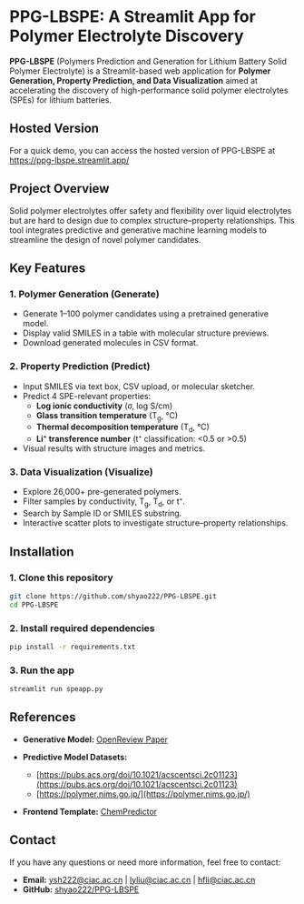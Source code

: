 # PPG-LBSPE: A Streamlit App for Polymer Electrolyte Discovery

**PPG-LBSPE** (Polymers Prediction and Generation for Lithium Battery Solid Polymer Electrolyte) is a Streamlit-based web application for **Polymer Generation, Property Prediction, and Data Visualization** aimed at accelerating the discovery of high-performance solid polymer electrolytes (SPEs) for lithium batteries.


## Hosted Version
For a quick demo, you can access the hosted version of PPG-LBSPE at https://ppg-lbspe.streamlit.app/


## Project Overview

Solid polymer electrolytes offer safety and flexibility over liquid electrolytes but are hard to design due to complex structure–property relationships. This tool integrates predictive and generative machine learning models to streamline the design of novel polymer candidates.

## Key Features

### 1. Polymer Generation (Generate)
- Generate 1–100 polymer candidates using a pretrained generative model.
- Display valid SMILES in a table with molecular structure previews.
- Download generated molecules in CSV format.

### 2. Property Prediction (Predict)
- Input SMILES via text box, CSV upload, or molecular sketcher.
- Predict 4 SPE-relevant properties:
  - **Log ionic conductivity** (σ, log S/cm)
  - **Glass transition temperature** (T<sub>g</sub>, °C)
  - **Thermal decomposition temperature** (T<sub>d</sub>, °C)
  - **Li⁺ transference number** (t⁺ classification: <0.5 or >0.5)
- Visual results with structure images and metrics.

### 3. Data Visualization (Visualize)
- Explore 26,000+ pre-generated polymers.
- Filter samples by conductivity, T<sub>g</sub>, T<sub>d</sub>, or t⁺.
- Search by Sample ID or SMILES substring.
- Interactive scatter plots to investigate structure–property relationships.

## Installation

### 1. Clone this repository

```bash
git clone https://github.com/shyao222/PPG-LBSPE.git
cd PPG-LBSPE
````

### 2. Install required dependencies

```bash
pip install -r requirements.txt
```

### 3. Run the app

```bash
streamlit run speapp.py
```


## References

* **Generative Model:** [OpenReview Paper](https://openreview.net/forum?id=l4IHywGq6a)
* **Predictive Model Datasets:**

  * [https://pubs.acs.org/doi/10.1021/acscentsci.2c01123](https://pubs.acs.org/doi/10.1021/acscentsci.2c01123)
  * [https://polymer.nims.go.jp/](https://polymer.nims.go.jp/)
* **Frontend Template:** [ChemPredictor](https://github.com/CubeStar1/ChemPredictor)

## Contact

If you have any questions or need more information, feel free to contact:

* **Email:** [ysh222@ciac.ac.cn](mailto:ysh222@ciac.ac.cn) | [lyliu@ciac.ac.cn](mailto:lyliu@ciac.ac.cn) | [hfli@ciac.ac.cn](mailto:hfli@ciac.ac.cn)
* **GitHub:** [shyao222/PPG-LBSPE](https://github.com/shyao222/PPG-LBSPE)

